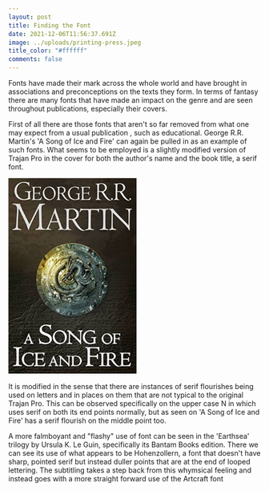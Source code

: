 ```yaml
---
layout: post
title: Finding the Font
date: 2021-12-06T11:56:37.691Z
image: ../uploads/printing-press.jpeg
title_color: "#ffffff"
comments: false
---
```

Fonts have made their mark across the whole world and have brought in associations and preconceptions on the texts they form. In terms of fantasy there are many fonts that have made an impact on the genre and are seen throughout publications, especially their covers. 

First of all there are those fonts that aren't so far removed from what one may expect from a usual publication , such as educational. George R.R. Martin's 'A Song of Ice and Fire' can again be pulled in as an example of such fonts. What seems to be employed is a slightly modified version of Trajan Pro in the cover for both the author's name and the book title, a serif font. 

![](../uploads/trajan-pro-demo-.jpeg)

It is modified in the sense that there are instances of serif flourishes being used on letters and in places on them that are not typical to the original Trajan Pro. This can be observed specifically on the upper case N in which uses serif on both its end points normally, but as seen on 'A Song of Ice and Fire' has a serif flourish on the middle point too. 

A more falmboyant and "flashy" use of font can be seen in the 'Earthsea' trilogy by Ursula K. Le Guin, specifically its Bantam Books edition. There we can see its use of what appears to be Hohenzollern, a font that doesn't have sharp, pointed serif but instead duller points that are at the end of looped lettering. The subtitling takes a step back from this whymsical feeling and instead goes with a more straight forward use of the Artcraft font